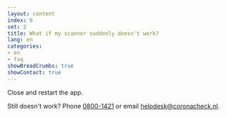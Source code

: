 ```yaml
---
layout: content
index: 6
set: 2
title: What if my scanner suddenly doesn't work?
lang: en
categories:
- en
- faq
showBreadCrumbs: true
showContact: true
---
```

Close and restart the app. 

Still doesn't work? Phone <a href="tel:0800-1421">0800-1421</a> or email  [helpdesk@coronacheck.nl](helpdesk@coronacheck.nl).
